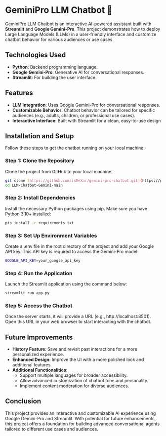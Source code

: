 # GeminiPro LLM Chatbot 🤖

GeminiPro LLM Chatbot is an interactive AI-powered assistant built with **Streamlit** and **Google Gemini-Pro**. This project demonstrates how to deploy Large Language Models (LLMs) in a user-friendly interface and customize chatbot behavior for various audiences or use cases.


## Technologies Used
- **Python**: Backend programming language.
- **Google Gemini-Pro**: Generative AI for conversational responses.
- **Streamlit**: For building the user interface.


## Features
- **LLM Integration**: Uses Google Gemini-Pro for conversational responses.
- **Customizable Behavior**: Chatbot behavior can be tailored for specific audiences (e.g., adults, children, or professional use cases).
- **Interactive Interface**: Built with Streamlit for a clean, easy-to-use design



## Installation and Setup

Follow these steps to get the chatbot running on your local machine:

### Step 1: Clone the Repository
Clone the project from GitHub to your local machine:
```bash
git clone [https://github.com/isMeXar/gemini-pro-chatbot.git](https://github.com/isMeXar/LLM-Chatbot-Gemini.git)
cd LLM-Chatbot-Gemini-main
```

### Step 2: Install Dependencies
Install the necessary Python packages using pip. Make sure you have Python 3.10+ installed:
```bash
pip install -r requirements.txt
```

### Step 3: Set Up Environment Variables
Create a .env file in the root directory of the project and add your Google API key. This API key is required to access the Gemini-Pro model:
```bash
GOOGLE_API_KEY=your_google_api_key
```
### Step 4: Run the Application
Launch the Streamlit application using the command below:
```bash
streamlit run app.py
```

### Step 5: Access the Chatbot
Once the server starts, it will provide a URL (e.g., http://localhost:8501). Open this URL in your web browser to start interacting with the chatbot.


## Future Improvements

- **History Feature**: Save and revisit past interactions for a more personalized experience.
- **Enhanced Design**: Improve the UI with a more polished look and additional features.
- **Additional Functionalities**:
  - Support multiple languages for broader accessibility.
  - Allow advanced customization of chatbot tone and personality.
  - Implement content moderation for diverse audiences.


## Conclusion
This project provides an interactive and customizable AI experience using Google Gemini-Pro and Streamlit. With potential for future enhancements, this project offers a foundation for building advanced conversational agents tailored to different use cases and audiences.

